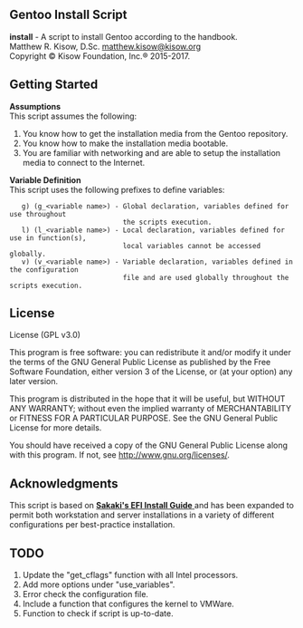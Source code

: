 ## Gentoo Install Script
**install** - A script to install Gentoo according to the handbook.  
Matthew R. Kisow, D.Sc. <matthew.kisow@kisow.org>  
Copyright &copy; Kisow Foundation, Inc.&reg; 2015-2017.

## Getting Started
**Assumptions**  
This script assumes the following:  
   1. You know how to get the installation media from the Gentoo repository.  
   2. You know how to make the installation media bootable.  
   3. You are familiar with networking and are able to setup the installation media to connect to the Internet.  

**Variable Definition**  
This script uses the following prefixes to define variables:  
```
   g) (g_<variable name>) - Global declaration, variables defined for use throughout
                            the scripts execution.
   l) (l_<variable name>) - Local declaration, variables defined for use in function(s),
                            local variables cannot be accessed globally.
   v) (v_<variable name>) - Variable declaration, variables defined in the configuration
                            file and are used globally throughout the scripts execution.
```

## License
License (GPL v3.0)

This program is free software: you can redistribute it and/or modify it under the terms of the GNU General Public License as published by the Free Software Foundation, either version 3 of the License, or (at your option) any later version.

This program is distributed in the hope that it will be useful, but WITHOUT ANY WARRANTY; without even the implied warranty of MERCHANTABILITY or FITNESS FOR A PARTICULAR PURPOSE.  See the GNU General Public License for more details.

You should have received a copy of the GNU General Public License along with this program.  If not, see <http://www.gnu.org/licenses/>.

## Acknowledgments
This script is based on [ **Sakaki's EFI Install Guide** ](https://wiki.gentoo.org/wiki/Sakaki's_EFI_Install_Guide) and has been expanded to permit both workstation and server installations in a variety of different configurations per best-practice installation.

## TODO
  1. Update the "get_cflags" function with all Intel processors.  
  2. Add more options under "use_variables".  
  3. Error check the configuration file.  
  4. Include a function that configures the kernel to VMWare.  
  5. Function to check if script is up-to-date.  
